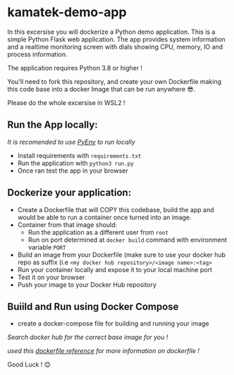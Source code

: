 # kamatek-demo-app
In this excersise you will dockerize a Python demo application.
This is a simple Python Flask web application. The app provides system information and a realtime monitoring screen with dials showing CPU, memory, IO and process information.

The application requires Python 3.8 or higher !

You'll need to fork this repository, and create your own Dockerfile making this code base into a docker Image that can be run anywhere 😎.  

Please do the whole excersise in WSL2 !

## Run the App locally:
_It is recomended to use [PyEnv](https://github.com/pyenv/pyenv) to run locally_
* Install requirements with `requirements.txt`
* Run the application with `python3 run.py`
* Once ran test the app in your browser

## Dockerize your application:
* Create a Dockerfile  that will COPY this codebase, build the app and would be able to run a container once turned into an image.
* Container from that image should:
  * Run the application as a different user from `root`
  * Run on port determined at `docker build` command with environment variable `PORT`
* Build an image from your Dockerfile (make sure to use your docker hub repo as suffix (i.e `<my docker hub repository>/<image name>:<tag>`
* Run your container locally and expose it to your local machine port
* Test it on your browser
* Push your image to your Docker Hub repository

## Buiild and Run using Docker Compose
* create a docker-compose file for building and running your image

_Search docker hub for the correct base image for you !_

_used this [dockerfile reference](https://docs.docker.com/engine/reference/commandline/build/) for more information on dockerfile !_

Good Luck !
😊
